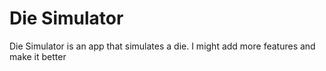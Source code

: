 # Die Simulator
Die Simulator is an app that simulates a die. I might add more features and make it better
